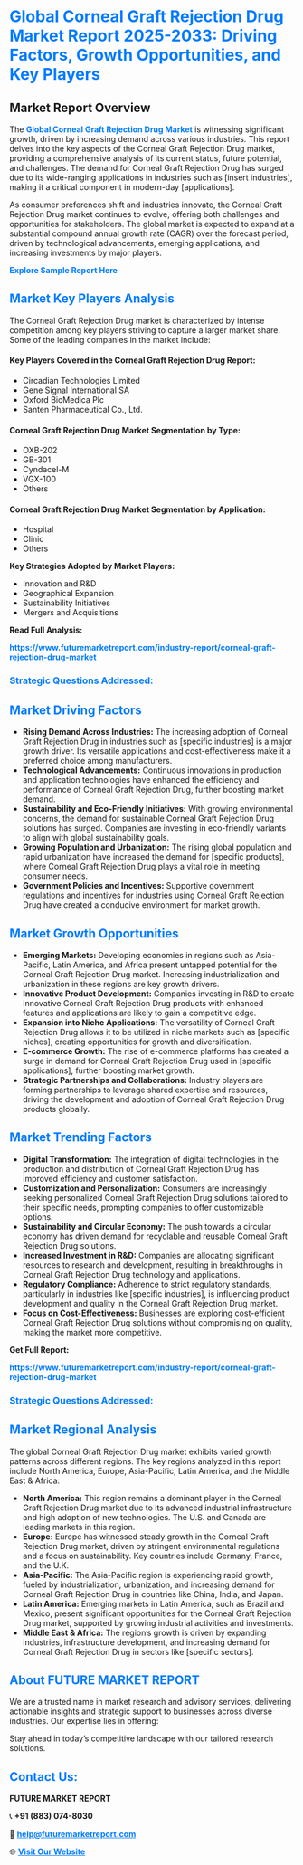 <h1 style="color: #007BFF;">Global Corneal Graft Rejection Drug Market Report 2025-2033: Driving Factors, Growth Opportunities, and Key Players</h1>

<section id="overview">
<h2>Market Report Overview</h2>
<p>The <a href="https://www.futuremarketreport.com/industry-report/corneal-graft-rejection-drug-market" style="color: #007BFF; text-decoration: none;"><strong>Global Corneal Graft Rejection Drug Market</strong></a> is witnessing significant growth, driven by increasing demand across various industries. This report delves into the key aspects of the Corneal Graft Rejection Drug market, providing a comprehensive analysis of its current status, future potential, and challenges. The demand for Corneal Graft Rejection Drug has surged due to its wide-ranging applications in industries such as [insert industries], making it a critical component in modern-day [applications].</p>
<p>As consumer preferences shift and industries innovate, the Corneal Graft Rejection Drug market continues to evolve, offering both challenges and opportunities for stakeholders. The global market is expected to expand at a substantial compound annual growth rate (CAGR) over the forecast period, driven by technological advancements, emerging applications, and increasing investments by major players.</p>
</section>

<section id="overview">
<p><a href="https://www.futuremarketreport.com/request-sample/reportId=52824" style="color: #007BFF; text-decoration: none;"><strong>Explore Sample Report Here</strong></a></p>
</section>

<section id="key-players">
<h2 style="color: #007BFF;">Market Key Players Analysis</h2>
<p>The Corneal Graft Rejection Drug market is characterized by intense competition among key players striving to capture a larger market share. Some of the leading companies in the market include:</p>
<h4>Key Players Covered in the Corneal Graft Rejection Drug Report:</h4>
<ul><li>Circadian Technologies Limited</li><li>Gene Signal International SA</li><li>Oxford BioMedica Plc</li><li>Santen Pharmaceutical Co., Ltd.</li></ul>
<h4>Corneal Graft Rejection Drug Market Segmentation by Type:</h4>
<ul><li>OXB-202</li><li>GB-301</li><li>Cyndacel-M</li><li>VGX-100</li><li>Others</li></ul>

<h4>Corneal Graft Rejection Drug Market Segmentation by Application:</h4>
<ul><li>Hospital</li><li>Clinic</li><li>Others</li></ul>
<p><strong>Key Strategies Adopted by Market Players:</strong></p>
<ul>
<li>Innovation and R&D</li>
<li>Geographical Expansion</li>
<li>Sustainability Initiatives</li>
<li>Mergers and Acquisitions</li>
</ul>
</section>

<section>
<p><strong>Read Full Analysis: </strong></p><a href="https://www.futuremarketreport.com/industry-report/corneal-graft-rejection-drug-market" style="color: #007BFF; text-decoration: none;"><strong>https://www.futuremarketreport.com/industry-report/corneal-graft-rejection-drug-market</strong></a>
<h3 style="color: #007BFF;">Strategic Questions Addressed:</h3>
</section>

<section id="driving-factors">
<h2 style="color: #007BFF;">Market Driving Factors</h2>
<ul>
<li><strong>Rising Demand Across Industries:</strong> The increasing adoption of Corneal Graft Rejection Drug in industries such as [specific industries] is a major growth driver. Its versatile applications and cost-effectiveness make it a preferred choice among manufacturers.</li>
<li><strong>Technological Advancements:</strong> Continuous innovations in production and application technologies have enhanced the efficiency and performance of Corneal Graft Rejection Drug, further boosting market demand.</li>
<li><strong>Sustainability and Eco-Friendly Initiatives:</strong> With growing environmental concerns, the demand for sustainable Corneal Graft Rejection Drug solutions has surged. Companies are investing in eco-friendly variants to align with global sustainability goals.</li>
<li><strong>Growing Population and Urbanization:</strong> The rising global population and rapid urbanization have increased the demand for [specific products], where Corneal Graft Rejection Drug plays a vital role in meeting consumer needs.</li>
<li><strong>Government Policies and Incentives:</strong> Supportive government regulations and incentives for industries using Corneal Graft Rejection Drug have created a conducive environment for market growth.</li>
</ul>
</section>

<section id="growth-opportunities">
<h2 style="color: #007BFF;">Market Growth Opportunities</h2>
<ul>
<li><strong>Emerging Markets:</strong> Developing economies in regions such as Asia-Pacific, Latin America, and Africa present untapped potential for the Corneal Graft Rejection Drug market. Increasing industrialization and urbanization in these regions are key growth drivers.</li>
<li><strong>Innovative Product Development:</strong> Companies investing in R&D to create innovative Corneal Graft Rejection Drug products with enhanced features and applications are likely to gain a competitive edge.</li>
<li><strong>Expansion into Niche Applications:</strong> The versatility of Corneal Graft Rejection Drug allows it to be utilized in niche markets such as [specific niches], creating opportunities for growth and diversification.</li>
<li><strong>E-commerce Growth:</strong> The rise of e-commerce platforms has created a surge in demand for Corneal Graft Rejection Drug used in [specific applications], further boosting market growth.</li>
<li><strong>Strategic Partnerships and Collaborations:</strong> Industry players are forming partnerships to leverage shared expertise and resources, driving the development and adoption of Corneal Graft Rejection Drug products globally.</li>
</ul>
</section>

<section id="trending-factors">
<h2 style="color: #007BFF;">Market Trending Factors</h2>
<ul>
<li><strong>Digital Transformation:</strong> The integration of digital technologies in the production and distribution of Corneal Graft Rejection Drug has improved efficiency and customer satisfaction.</li>
<li><strong>Customization and Personalization:</strong> Consumers are increasingly seeking personalized Corneal Graft Rejection Drug solutions tailored to their specific needs, prompting companies to offer customizable options.</li>
<li><strong>Sustainability and Circular Economy:</strong> The push towards a circular economy has driven demand for recyclable and reusable Corneal Graft Rejection Drug solutions.</li>
<li><strong>Increased Investment in R&D:</strong> Companies are allocating significant resources to research and development, resulting in breakthroughs in Corneal Graft Rejection Drug technology and applications.</li>
<li><strong>Regulatory Compliance:</strong> Adherence to strict regulatory standards, particularly in industries like [specific industries], is influencing product development and quality in the Corneal Graft Rejection Drug market.</li>
<li><strong>Focus on Cost-Effectiveness:</strong> Businesses are exploring cost-efficient Corneal Graft Rejection Drug solutions without compromising on quality, making the market more competitive.</li>
</ul>
</section>

<section>
<p><strong>Get Full Report: </strong></p><a href="https://www.futuremarketreport.com/industry-report/corneal-graft-rejection-drug-market" style="color: #007BFF; text-decoration: none;"><strong>https://www.futuremarketreport.com/industry-report/corneal-graft-rejection-drug-market</strong></a>
<h3 style="color: #007BFF;">Strategic Questions Addressed:</h3>
</section>


<section id="regional-analysis">
<h2 style="color: #007BFF;">Market Regional Analysis</h2>
<p>The global Corneal Graft Rejection Drug market exhibits varied growth patterns across different regions. The key regions analyzed in this report include North America, Europe, Asia-Pacific, Latin America, and the Middle East & Africa:</p>
<ul>
<li><strong>North America:</strong> This region remains a dominant player in the Corneal Graft Rejection Drug market due to its advanced industrial infrastructure and high adoption of new technologies. The U.S. and Canada are leading markets in this region.</li>
<li><strong>Europe:</strong> Europe has witnessed steady growth in the Corneal Graft Rejection Drug market, driven by stringent environmental regulations and a focus on sustainability. Key countries include Germany, France, and the U.K.</li>
<li><strong>Asia-Pacific:</strong> The Asia-Pacific region is experiencing rapid growth, fueled by industrialization, urbanization, and increasing demand for Corneal Graft Rejection Drug in countries like China, India, and Japan.</li>
<li><strong>Latin America:</strong> Emerging markets in Latin America, such as Brazil and Mexico, present significant opportunities for the Corneal Graft Rejection Drug market, supported by growing industrial activities and investments.</li>
<li><strong>Middle East & Africa:</strong> The region’s growth is driven by expanding industries, infrastructure development, and increasing demand for Corneal Graft Rejection Drug in sectors like [specific sectors].</li>
</ul>
</section>

<footer>
<h2 style="color: #007BFF;">About FUTURE MARKET REPORT</h2>
<p>We are a trusted name in market research and advisory services, delivering actionable insights and strategic support to businesses across diverse industries. Our expertise lies in offering:</p>

<p>Stay ahead in today’s competitive landscape with our tailored research solutions.</p>

<h2 style="color: #007BFF;">Contact Us:</h2>
<p><strong>FUTURE MARKET REPORT</strong></p>
<p>📞 <strong>+91 (883) 074-8030</strong></p>
<p>📧 <strong><a href="mailto:help@futuremarketreport.com" style="color: #007BFF;">help@futuremarketreport.com</a></strong></p>
<p>🌐 <strong><a href="https://www.futuremarketreport.com/" style="color: #007BFF;">Visit Our Website</a></strong></p>
</footer>